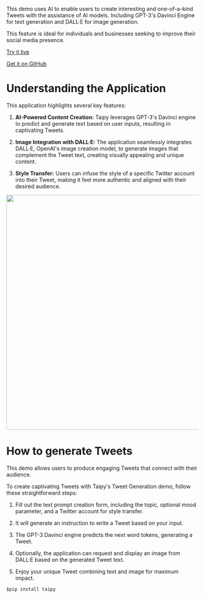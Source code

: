 This demo uses AI to enable users to create interesting and 
one-of-a-kind Tweets with the assistance of AI models. Including GPT-3's Davinci Engine for text 
generation and DALL·E for image generation. 

This feature is ideal 
for individuals and businesses seeking to improve their social media presence.

[Try it live](https://tweet-generation.taipy.cloud/) 

[Get it on GitHub](https://github.com/Avaiga/demo-tweet-generation)

# Understanding the Application
This application highlights several key features:

1. **AI-Powered Content Creation:** Taipy leverages GPT-3's
   Davinci engine to predict and generate text based on user inputs,
   resulting in captivating Tweets.

2. **Image Integration with DALL·E:** The application seamlessly
   integrates DALL·E, OpenAI's image creation model, to generate images
   that complement the Tweet text, creating visually appealing and unique content.

3. **Style Transfer:** Users can infuse the style of a specific
   Twitter account into their Tweet, making it feel more authentic and aligned with their desired audience.

<img src=tweet-generation width="615">


# How to generate Tweets
This demo allows users to produce engaging Tweets that connect with their audience.

To create captivating Tweets with Taipy's Tweet Generation demo, follow these straightforward steps:

1. Fill out the text prompt creation form, including the topic, optional mood parameter, and a 
Twitter account for style transfer.

2. It will generate an instruction to write a Tweet based on your input.
3. The GPT-3 Davinci engine predicts the next word tokens, generating a Tweet.

4. Optionally, the application can request and display an image from DALL·E based on the generated Tweet text.

6. Enjoy your unique Tweet combining text and image for maximum impact.

```$pip install taipy```

